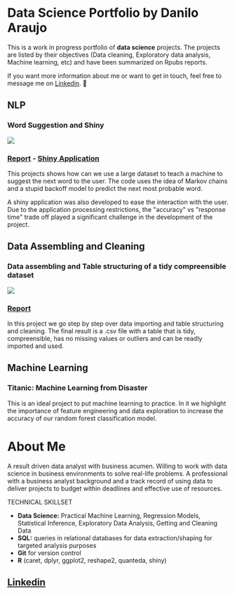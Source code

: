 # Data Science Portfolio by Danilo Araujo

This is a work in progress portfolio of **data science** projects. The projects are listed by their objectives (Data cleaning, Exploratory data analysis, Machine learning, etc) and have been summarized on Rpubs reports.  

If you want more information about me or want to get in touch, feel free to message me on [Linkedin](https://www.linkedin.com/in/danilodaraujo).

## NLP

### Word Suggestion and Shiny
![](https://media.giphy.com/media/xUOxfa9p1prUEQUvao/giphy.gif)

### [Report](http://rpubs.com/danilodaraujo/wordsuggestion) - [Shiny Application](https://danilodaraujo.shinyapps.io/wordsuggestion/)

This projects shows how can we use a large dataset to teach a machine to suggest the next word to the user. The code uses the idea of Markov chains and a stupid backoff model to predict the next most probable word.  

A shiny application was also developed to ease the interaction with the user. Due to the application processing restrictions, the "accuracy" vs "response time" trade off played a significant challenge in the development of the project.

## Data Assembling and Cleaning

### Data assembling and Table structuring of a tidy compreensible dataset
![](https://media.giphy.com/media/l49JAH7kYcwAeyYw0/giphy.gif)

### [Report](http://rpubs.com/danilodaraujo/dataassembling)

In this project we go step by step over data importing and table structuring and cleaning. The final result is a .csv file with a table that is tidy, compreensible, has no missing values or outliers and can be readly imported and used.

## Machine Learning

### Titanic: Machine Learning from Disaster

This is an ideal project to put machine learning to practice. In it we highlight the importance of feature engineering and data exploration to increase the accuracy of our random forest classification model.

# About Me

A result driven data analyst with business acumen. Willing to work with data science in business environments to solve real-life problems. A professional with a business analyst background and a track record of using data to deliver projects to budget within deadlines and effective use of resources.

TECHNICAL SKILLSET
* **Data Science:** Practical Machine Learning, Regression Models, Statistical Inference, Exploratory Data Analysis, Getting and Cleaning Data
* **SQL:** queries in relational databases for data extraction/shaping for targeted analysis purposes
* **Git** for version control
* **R** (caret, dplyr, ggplot2, reshape2, quanteda, shiny)

## [Linkedin](https://www.linkedin.com/in/danilodaraujo)